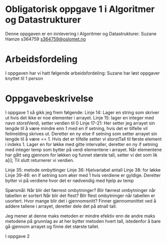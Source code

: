 # Obligatorisk oppgave 1 i Algoritmer og Datastrukturer

Denne oppgaven er en innlevering i Algoritmer og Datastrukturer. 
Suzane Hamze
s364759
s364759@oslomet.no

# Arbeidsfordeling

I oppgaven har vi hatt følgende arbeidsfordeling:
Suzane har løst oppgaver knyttet til 1 person 

# Oppgavebeskrivelse

I oppgave 1 så gikk jeg frem følgende:
Linje 14: Lager en string som skriver ut hvis det ikke er noe elementer i arrayet. 
Linje 15: lager en integer med navn storstVerdi, setter verdien til 0
Linje 17-21: Her setter jeg arrayet sin lengde til å være mindre enn 1 med en if setning, hvis det er tilfelle vil feilmelding skrives ut. 
Deretter en ny else if setning som setter arrayet sin lengde til å være == 1. Hvis det er tilfelle setter vi storstTall til første element i indeks 1. 
Lager en for løkke med gitte intervaller, deretter en ny if setning med integer temp som bytter på verdi elementene i arrayet. 
Når elementene har gått seg gjennom for løkken og funnet største tall, setter vi det som lik a[i];
Til slutt returnerer vi verdien. 

Linje 35: metode ombyttinger
Linje 36: Hjelvariabel antall
Linje 38: for løkke
Linje 39-46: en if setning som øker med 1 hvis verdiene er gyldige. Deretter bytter vi på verdiene hvor det er nødvendig med hjelp av temp

Spørsmål:
Når blir det færrest ombytninger? Blir færrest ombytninger når tabellen er sortert
Når blir det flest? Blir flest ombytninger når tabellen er usortert.
Hvor mange blir det i gjennomsnitt? Finner gjennomsnittet ved å addere tallene i arrayet, deretter dele det på atnall tall. 

Jeg mener at denne maks metoden er mindre efektiv enn de andre maks metodene på grunnlag av at her bytter metoden hvert tall,
istedenfor å bare gå gjennom arrayet og finne det største tallet. 

I oppgave 2
